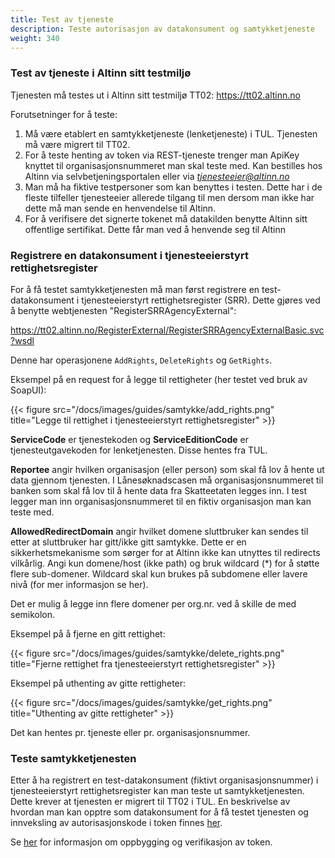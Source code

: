 ```yaml
---
title: Test av tjeneste
description: Teste autorisasjon av datakonsument og samtykketjeneste
weight: 340
---
```


### Test av tjeneste i Altinn sitt testmiljø
Tjenesten må testes ut i Altinn sitt testmiljø TT02: https://tt02.altinn.no

Forutsetninger for å teste:

1.  Må være etablert en samtykketjeneste (lenketjeneste) i TUL. Tjenesten må være migrert til TT02.
2.  For å teste henting av token via REST-tjeneste trenger man ApiKey knyttet til organisasjonsnummeret man skal teste med. Kan bestilles hos Altinn via selvbetjeningsportalen eller via [*tjenesteeier@altinn.no*](mailto:tjenesteeier@altinn.no)
3.  Man må ha fiktive testpersoner som kan benyttes i testen. Dette har
    i de fleste tilfeller tjenesteeier allerede tilgang til men dersom man ikke har
    dette må man sende en henvendelse til Altinn.    
4.  For å verifisere det signerte tokenet må datakilden benytte Altinn
    sitt offentlige sertifikat. Dette får man ved å henvende seg til
    Altinn


### Registrere en datakonsument i tjenesteeierstyrt rettighetsregister 
For å få testet samtykketjenesten må man først
registrere en test-datakonsument i tjenesteeierstyrt rettighetsregister
(SRR). Dette gjøres ved å benytte webtjenesten
"RegisterSRRAgencyExternal":

https://tt02.altinn.no/RegisterExternal/RegisterSRRAgencyExternalBasic.svc?wsdl

Denne har operasjonene `AddRights`, `DeleteRights` og `GetRights`.

Eksempel på en request for å legge til rettigheter (her testet ved bruk av SoapUI):  

{{< figure src="/docs/images/guides/samtykke/add_rights.png" title="Legge til rettighet i tjenesteeierstyrt rettighetsregister" >}}

**ServiceCode** er tjenestekoden og **ServiceEditionCode** er tjenesteutgavekoden for lenketjenesten. Disse hentes fra TUL.  

**Reportee** angir hvilken organisasjon (eller person) som skal få lov å hente ut data gjennom tjenesten. I Lånesøknadscasen må organisasjonsnummeret til banken som skal få lov til å hente data fra Skatteetaten legges inn. I test legger man inn organisasjonsnummeret til en fiktiv organisasjon man kan teste med.  

**AllowedRedirectDomain** angir hvilket domene sluttbruker kan sendes til etter at sluttbruker har gitt/ikke gitt samtykke. Dette er en sikkerhetsmekanisme som sørger for at Altinn ikke kan utnyttes til redirects vilkårlig. Angi kun domene/host (ikke path) og bruk wildcard (*) for å støtte flere sub-domener. Wildcard skal kun brukes på subdomene eller lavere nivå (for mer informasjon se her).  

Det er mulig å legge inn flere domener per org.nr. ved å skille de med semikolon. 

Eksempel på å fjerne en gitt rettighet:

{{< figure src="/docs/images/guides/samtykke/delete_rights.png" title="Fjerne rettighet fra tjenesteeierstyrt rettighetsregister" >}}

Eksempel på uthenting av gitte rettigheter:

{{< figure src="/docs/images/guides/samtykke/get_rights.png" title="Uthenting av gitte rettigheter" >}}


Det kan hentes pr. tjeneste eller pr. organisasjonsnummer.


### Teste samtykketjenesten 
Etter å ha registrert en test-datakonsument (fiktivt
organisasjonsnummer) i tjenesteeierstyrt rettighetsregister kan man
teste ut samtykketjenesten. Dette krever at tjenesten er migrert til
TT02 i TUL. En beskrivelse av hvordan man kan opptre som datakonsument
for å få testet tjenesten og innveksling av autorisasjonskode i token
finnes [her](../../datakonsument/test-tjeneste/#test-av-samtykketjeneste-i-altinn-sitt-testmiljø).


Se [her](../bruk-av-token/#bruk-av-self-contained-oauth-token) for informasjon om oppbygging og verifikasjon av token.
